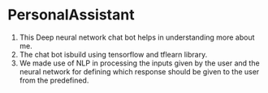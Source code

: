 # PersonalAssistant
1. This Deep neural network chat bot helps in understanding more about me.
2. The chat bot isbuild using tensorflow and tflearn library.
3. We made use of NLP in processing the inputs given by the user and the neural network for defining which response should be given to the user from the predefined.
